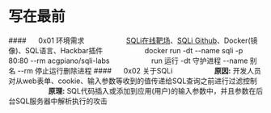 # 写在最前
####&nbsp;&nbsp;&nbsp;&nbsp;&nbsp;&nbsp;0x01 环境需求
&nbsp;&nbsp;&nbsp;&nbsp;&nbsp;&nbsp;&nbsp;&nbsp;&nbsp;&nbsp;&nbsp;&nbsp;&nbsp;&nbsp;&nbsp;&nbsp;&nbsp;&nbsp;&nbsp;&nbsp;[SQLi在线靶场](https://sqli-labs.htctf.com/)、[SQLi Github](https://github.com/Audi-1/sqli-labs)、Docker(镜像)、SQL语言、Hackbar插件
&nbsp;&nbsp;&nbsp;&nbsp;&nbsp;&nbsp;&nbsp;&nbsp;&nbsp;&nbsp;&nbsp;&nbsp;&nbsp;&nbsp;&nbsp;&nbsp;&nbsp;&nbsp;&nbsp;&nbsp;docker run -dt --name sqli -p 80:80 --rm acgpiano/sqli-labs
&nbsp;&nbsp;&nbsp;&nbsp;&nbsp;&nbsp;&nbsp;&nbsp;&nbsp;&nbsp;&nbsp;&nbsp;&nbsp;&nbsp;&nbsp;&nbsp;&nbsp;&nbsp;&nbsp;&nbsp;run 运行 -dt 守护进程 --name 别名 --rm 停止运行删除进程
####&nbsp;&nbsp;&nbsp;&nbsp;&nbsp;&nbsp;0x02 关于SQLi
&nbsp;&nbsp;&nbsp;&nbsp;&nbsp;&nbsp;&nbsp;&nbsp;&nbsp;&nbsp;&nbsp;&nbsp;&nbsp;&nbsp;&nbsp;&nbsp;&nbsp;&nbsp;&nbsp;&nbsp;**原因:** 开发人员对从web表单、cookie、输入参数等收到的值传递给SQL查询之前进行过滤控制
&nbsp;&nbsp;&nbsp;&nbsp;&nbsp;&nbsp;&nbsp;&nbsp;&nbsp;&nbsp;&nbsp;&nbsp;&nbsp;&nbsp;&nbsp;&nbsp;&nbsp;&nbsp;&nbsp;&nbsp;**原理:** SQL代码插入或添加到应用(用户)的输入参数中，并且参数在后台SQL服务器中解析执行的攻击

